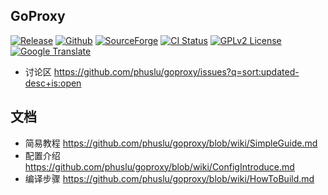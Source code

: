 ## GoProxy
[![Release](https://img.shields.io/badge/%20git.io-goproxy-blue.svg?style=social)](https://github.com/phuslu/goproxy/releases) [![Github](https://img.shields.io/github/release/phuslu/goproxy-ci.svg?label=github)](https://github.com/phuslu/goproxy-ci/releases) [![SourceForge](http://goproxy.sourceforge.net/?badge)](https://sourceforge.net/projects/goproxy/files/) [![CI Status](https://img.shields.io/travis/phusl/goproxy/master.svg)](https://travis-ci.org/phusl/goproxy/builds) [![GPLv2 License](https://img.shields.io/badge/license-GPLv2-blue.svg)](https://www.gnu.org/licenses/old-licenses/gpl-2.0.txt) [![Google Translate](https://cloud.githubusercontent.com/assets/195836/18816427/627edf0c-837c-11e6-8bd8-3d685264f303.png)](https://translate.google.com/translate?hl=en&sl=zh-CN&tl=en&u=https%3A%2F%2Fgithub.com%2Fphuslu%2Fgoproxy)

* 讨论区 https://github.com/phuslu/goproxy/issues?q=sort:updated-desc+is:open

## 文档
* 简易教程 https://github.com/phuslu/goproxy/blob/wiki/SimpleGuide.md
* 配置介绍 https://github.com/phuslu/goproxy/blob/wiki/ConfigIntroduce.md
* 编译步骤 https://github.com/phuslu/goproxy/blob/wiki/HowToBuild.md
